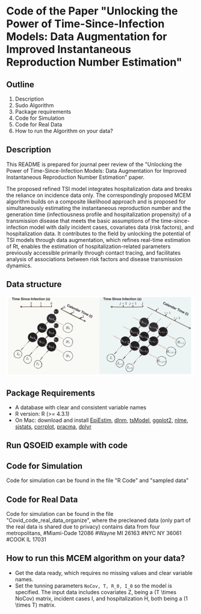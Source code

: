 
Code of the Paper "Unlocking the Power of Time-Since-Infection Models: Data Augmentation for Improved Instantaneous Reproduction Number Estimation"
==============================================
  
  
## Outline
1. Description
2. Sudo Algorithm
3. Package requirements
4. Code for Simulation 
5. Code for Real Data
6. How to run the Algorithm on your data?
  
## Description
This README is prepared for journal peer review of the "Unlocking the Power of Time-Since-Infection Models: Data Augmentation for Improved Instantaneous Reproduction Number Estimation" paper. 

The proposed refined TSI model integrates hospitalization data and breaks the reliance on incidence data only. The correspondingly proposed MCEM algorithm builds on a composite likelihood approach and is proposed for simultaneously estimating the instantaneous reproduction number and the generation time (infectiousness profile and hospitalization propensity) of a transmission disease that meets the basic assumptions of the time-since-infection model with daily incident cases, covariates data (risk factors), and hospitalization data. It contributes to the field by unlocking the potential of TSI models through data augmentation, which refines real-time estimation of Rt, enables the estimation of hospitalization-related parameters previously accessible primarily through contact tracing, and facilitates analysis of associations between risk factors and disease transmission dynamics. 

## Data structure 
![](Figure1_3row.png)

## Package Requirements
- A database with clear and consistent variable names
- R version: R (>= 4.3.1)
- On Mac: download and install [EpiEstim](https://CRAN.R-project.org/package=EpiEstim), [dlnm](https://CRAN.R-project.org/package=dlnm), [tsModel](https://CRAN.R-project.org/package=tsModel), [ggplot2](https://CRAN.R-project.org/package=ggplot2), [nlme](https://CRAN.R-project.org/package=nlme), [sjstats](https://CRAN.R-project.org/package=sjstats), [corrplot](https://CRAN.R-project.org/package=corrplot), [pracma](https://CRAN.R-project.org/package=pracma), [dplyr](https://CRAN.R-project.org/package=dplyr)
## Run QSOEID example with code

##  Code for Simulation 
Code for simulation can be found in the file "R Code" and "sampled data"

##  Code for Real Data
Code for simulation can be found in the file "Covid_code_real_data_organize", where the precleaned data (only part of the real data is shared due to privacy) contains data from four metropolitans, 
  #Miami-Dade 12086
  #Wayne MI 26163
  #NYC NY 36061
  #COOK IL 17031

## How to run this MCEM algorithm on your data?

* Get the data ready, which requires no missing values and clear variable names. 
* Set the tunning parameters `NoCov, T, R_0, I_0` so the model is specified. The input data includes covariates Z, being a (T \times NoCov) matrix, incident cases I, and hospitalization H, both being a (1 \times T) matrix. 
